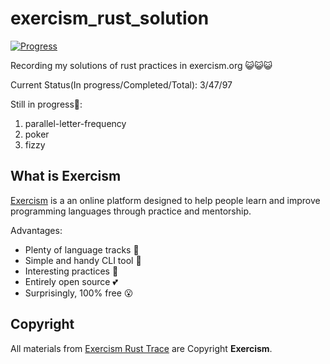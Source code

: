 # exercism_rust_solution

[![Progress](https://img.shields.io/badge/Progress-48%25-brightgreen)]()

Recording my solutions of rust practices in exercism.org 😺😺😺

Current Status(In progress/Completed/Total): 3/47/97

Still in progress👷:

1. parallel-letter-frequency
2. poker
3. fizzy

## What is Exercism

[Exercism](https://exercism.org/tracks/rust) is a an online platform designed to help people learn and improve programming languages through practice and mentorship.

Advantages:
- Plenty of language tracks 🎯
- Simple and handy CLI tool 🧰
- Interesting practices 🥰
- Entirely open source 💕
- Surprisingly, 100% free 😮

## Copyright

All materials from [Exercism Rust Trace](https://exercism.org/tracks/rust) are Copyright **Exercism**.